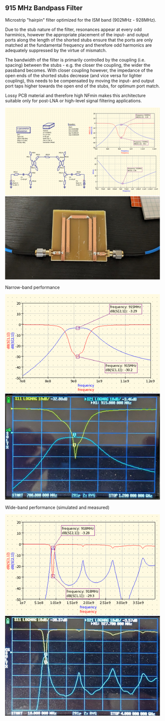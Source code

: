 ## 915 MHz Bandpass Filter

Microstrip "hairpin" filter optimized for the ISM band (902MHz - 928MHz).

Due to the stub nature of the filter, resonances appear at every odd harminics, however the appropriate placement of the input- and output ports along the length of the shorted stubs ensure that the ports are only matched at the fundamental frequency and therefore odd harmonics are adequately suppressed by the virtue of mismatch.

The bandwidth of the filter is primarily controlled by the coupling (i.e. spacing) between the stubs - e.g. the closer the coupling, the wider the passband becomes. With closer coupling however, the impedance of the open ends of the shorted stubs decrease (and vice versa for lighter coupling), this needs to be compensated by moving the input- and output port taps higher towards the open end of the stubs, for optimum port match.

Lossy PCB material and therefore high NFmin makes this architecture suitable only for post-LNA or high-level signal filtering applications.

![design](hairpin_design.png)
![build](hairpin_build.jpg)

Narrow-band performance

![sim_nb](hairpin_sim_nb.png)
![meas_nb](hairpin_meas_nb.jpg)

Wide-band performance (simulated and measured)

![sim_wb](hairpin_sim_wb.png)
![meas_wb](hairpin_meas_wb.jpg)

